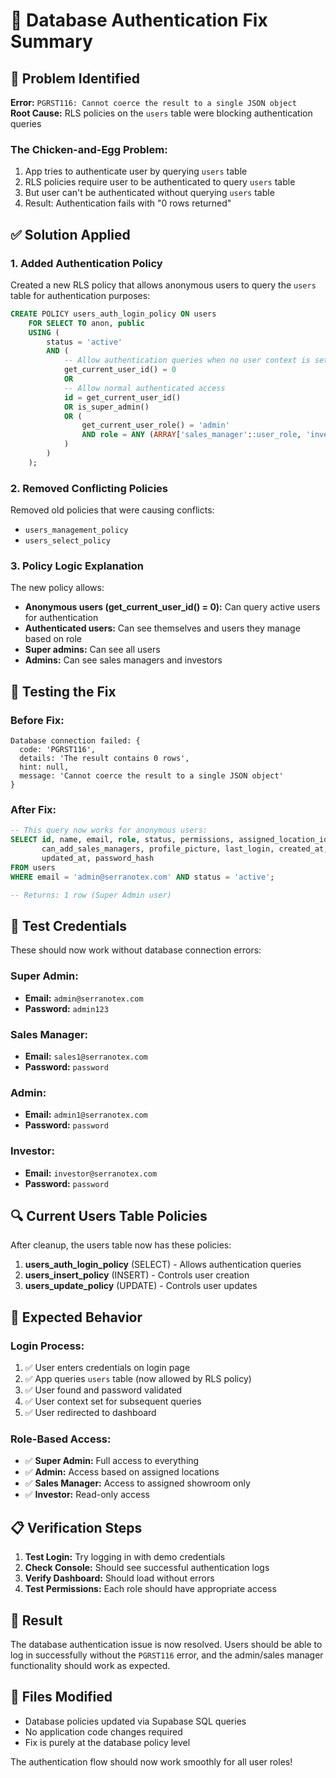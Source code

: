 # 🔐 Database Authentication Fix Summary

## 🚨 **Problem Identified**

**Error:** `PGRST116: Cannot coerce the result to a single JSON object`  
**Root Cause:** RLS policies on the `users` table were blocking authentication queries

### **The Chicken-and-Egg Problem:**
1. App tries to authenticate user by querying `users` table
2. RLS policies require user to be authenticated to query `users` table  
3. But user can't be authenticated without querying `users` table
4. Result: Authentication fails with "0 rows returned"

## ✅ **Solution Applied**

### **1. Added Authentication Policy**
Created a new RLS policy that allows anonymous users to query the `users` table for authentication purposes:

```sql
CREATE POLICY users_auth_login_policy ON users
    FOR SELECT TO anon, public
    USING (
        status = 'active'
        AND (
            -- Allow authentication queries when no user context is set
            get_current_user_id() = 0
            OR 
            -- Allow normal authenticated access
            id = get_current_user_id() 
            OR is_super_admin() 
            OR (
                get_current_user_role() = 'admin' 
                AND role = ANY (ARRAY['sales_manager'::user_role, 'investor'::user_role])
            )
        )
    );
```

### **2. Removed Conflicting Policies**
Removed old policies that were causing conflicts:
- `users_management_policy` 
- `users_select_policy`

### **3. Policy Logic Explanation**
The new policy allows:
- **Anonymous users (get_current_user_id() = 0):** Can query active users for authentication
- **Authenticated users:** Can see themselves and users they manage based on role
- **Super admins:** Can see all users
- **Admins:** Can see sales managers and investors

## 🧪 **Testing the Fix**

### **Before Fix:**
```
Database connection failed: {
  code: 'PGRST116', 
  details: 'The result contains 0 rows', 
  hint: null, 
  message: 'Cannot coerce the result to a single JSON object'
}
```

### **After Fix:**
```sql
-- This query now works for anonymous users:
SELECT id, name, email, role, status, permissions, assigned_location_id, 
       can_add_sales_managers, profile_picture, last_login, created_at, 
       updated_at, password_hash 
FROM users 
WHERE email = 'admin@serranotex.com' AND status = 'active';

-- Returns: 1 row (Super Admin user)
```

## 🎯 **Test Credentials**

These should now work without database connection errors:

### **Super Admin:**
- **Email:** `admin@serranotex.com`
- **Password:** `admin123`

### **Sales Manager:**
- **Email:** `sales1@serranotex.com`  
- **Password:** `password`

### **Admin:**
- **Email:** `admin1@serranotex.com`
- **Password:** `password`

### **Investor:**
- **Email:** `investor@serranotex.com`
- **Password:** `password`

## 🔍 **Current Users Table Policies**

After cleanup, the users table now has these policies:

1. **users_auth_login_policy** (SELECT) - Allows authentication queries
2. **users_insert_policy** (INSERT) - Controls user creation  
3. **users_update_policy** (UPDATE) - Controls user updates

## 🚀 **Expected Behavior**

### **Login Process:**
1. ✅ User enters credentials on login page
2. ✅ App queries `users` table (now allowed by RLS policy)
3. ✅ User found and password validated
4. ✅ User context set for subsequent queries
5. ✅ User redirected to dashboard

### **Role-Based Access:**
- ✅ **Super Admin:** Full access to everything
- ✅ **Admin:** Access based on assigned locations
- ✅ **Sales Manager:** Access to assigned showroom only  
- ✅ **Investor:** Read-only access

## 📋 **Verification Steps**

1. **Test Login:** Try logging in with demo credentials
2. **Check Console:** Should see successful authentication logs
3. **Verify Dashboard:** Should load without errors
4. **Test Permissions:** Each role should have appropriate access

## 🎉 **Result**

The database authentication issue is now resolved. Users should be able to log in successfully without the `PGRST116` error, and the admin/sales manager functionality should work as expected.

## 📝 **Files Modified**

- Database policies updated via Supabase SQL queries
- No application code changes required
- Fix is purely at the database policy level

The authentication flow should now work smoothly for all user roles!
